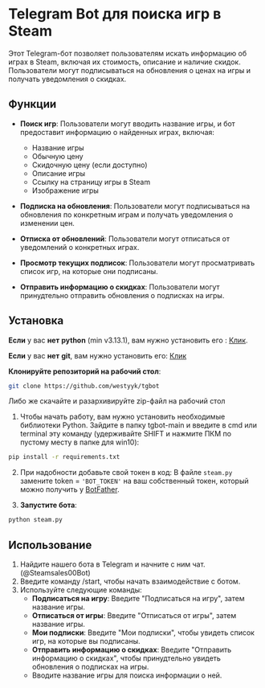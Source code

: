 # Telegram Bot для поиска игр в Steam

Этот Telegram-бот позволяет пользователям искать информацию об играх в Steam, включая их стоимость, описание и наличие скидок. Пользователи могут подписываться на обновления о ценах на игры и получать уведомления о скидках.

## Функции

- **Поиск игр**: Пользователи могут вводить название игры, и бот предоставит информацию о найденных играх, включая:
  - Название игры
  - Обычную цену
  - Скидочную цену (если доступно)
  - Описание игры
  - Ссылку на страницу игры в Steam
  - Изображение игры

- **Подписка на обновления**: Пользователи могут подписываться на обновления по конкретным играм и получать уведомления о изменении цен.

- **Отписка от обновлений**: Пользователи могут отписаться от уведомлений о конкретных играх.

- **Просмотр текущих подписок**: Пользователи могут просматривать список игр, на которые они подписаны.

- **Отправить информацию о скидках**: Пользователи могут принудтельно отправить обновления о подписках на игры.

## Установка

**Если** у вас **нет** **python** (min v3.13.1), вам нужно установить его : <a href=https://www.python.org/downloads/>Клик</a>.

**Eсли** у вас **нет** **git**, вам нужно установить его: <a href=https://git-scm.com/downloads/>Клик</a>

**Клонируйте репозиторий на рабочий стол**:
```bash
git clone https://github.com/westyyk/tgbot
```
Либо же скачайте и разархивируйте zip-файл на рабочий стол

1. Чтобы начать работу, вам нужно установить необходимые библиотеки Python. Зайдите в папку tgbot-main и введите в cmd или terminal эту команду (удерживайте SHIFT и нажмите ПКМ по пустому месту в папке для win10): 
```bash
pip install -r requirements.txt
```
2. При надобности добавьте свой токен в код: В файле ```steam.py``` замените token = ```'BOT_TOKEN'``` на ваш собственный токен, который можно получить у <a href=https://t.me/BotFather>BotFather</a>.

3. **Запустите бота**:
```bash
python steam.py
```
## Использование

1. Найдите нашего бота в Telegram и начните с ним чат. (@Steamsales00Bot)
2. Введите команду /start, чтобы начать взаимодействие с ботом.
3. Используйте следующие команды:
   - **Подписаться на игру**: Введите "Подписаться на игру", затем название игры.
   - **Отписаться от игры**: Введите "Отписаться от игры", затем название игры.
   - **Мои подписки**: Введите "Мои подписки", чтобы увидеть список игр, на которые вы подписаны.
   - **Отправить информацию о скидках**: Введите "Отправить информацию о скидках", чтобы принудтельно увидеть обновления о подписках на игры.
   - Вводите название игры для поиска информации о ней.

